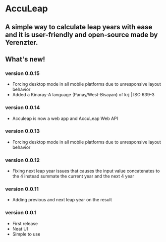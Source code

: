 # AccuLeap
## A simple way to calculate leap years with ease and it is user-friendly and open-source made by Yerenzter.

## What's new!
### version 0.0.15
- Forcing desktop mode in all mobile platforms due to unresponsive layout behavior
- Added a Kinaray-A language (Panay/West-Bisayan) of krj | ISO 639-3

### version 0.0.14
- Acculeap is now a web app and AccuLeap Web API
### version 0.0.13
- Forcing desktop mode in all mobile platforms due to unresponsive layout behavior

### version 0.0.12
- Fixing next leap year issues that causes the input value concatenates to the 4 instead summate the current year and the next 4 year

### version 0.0.11
- Adding previous and next leap year on the result

### version 0.0.1
- First release
- Neat UI
- Simple to use
